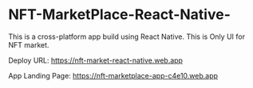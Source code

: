 # NFT-MarketPlace-React-Native-

This is a cross-platform app build using React Native.
This is Only UI for NFT market.

Deploy URL: https://nft-market-react-native.web.app

App Landing Page: https://nft-marketplace-app-c4e10.web.app
